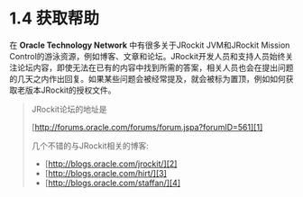 # 1.4 获取帮助

在 **Oracle Technology Network** 中有很多关于JRockit JVM和JRockit Mission Control的游泳资源，例如博客、文章和论坛。JRockit开发人员和支持人员始终关注论坛内容，即使无法在已有的内容中找到所需的答案，相关人员也会在提出问题的几天之内作出回复。如果某些问题会被经常提及，就会被标为置顶，例如如何获取老版本JRockit的授权文件。

>JRockit论坛的地址是
>
>[http://forums.oracle.com/forums/forum.jspa?forumID=561][1]
>
>几个不错的与JRockit相关的博客:
>
>* [http://blogs.oracle.com/jrockit/][2]
>* [http://blogs.oracle.com/hirt/][3]
>* [http://blogs.oracle.com/staffan/][4]


[1]:    http://forums.oracle.com/forums/forum.jspa?forumID=561
[2]:    http://blogs.oracle.com/jrockit/
[3]:    http://blogs.oracle.com/hirt/
[4]:    http://blogs.oracle.com/staffan/
